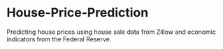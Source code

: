# House-Price-Prediction
Predicting house prices using house sale data from Zillow and economic indicators from the Federal Reserve.
